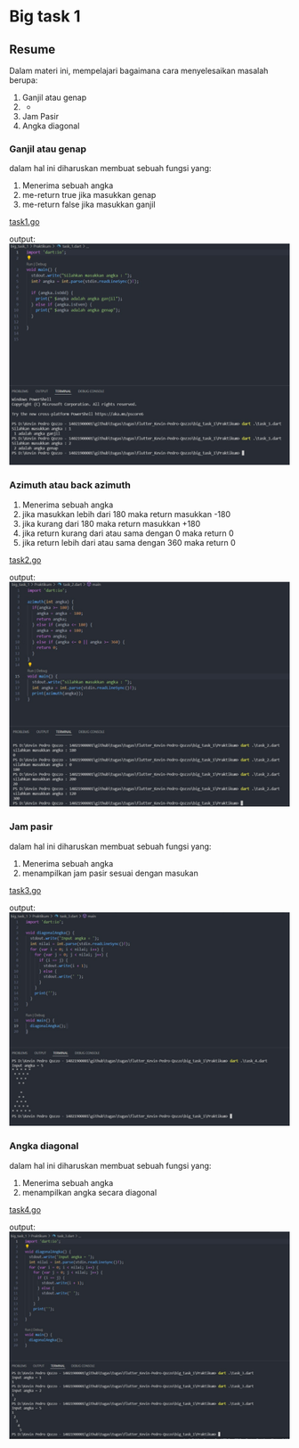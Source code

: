 # Big task 1

## Resume

Dalam materi ini, mempelajari bagaimana cara menyelesaikan masalah berupa:

1. Ganjil atau genap
2. -
3. Jam Pasir
4. Angka diagonal

### Ganjil atau genap

dalam hal ini diharuskan membuat sebuah fungsi yang:

1. Menerima sebuah angka
2. me-return true jika masukkan genap
3. me-return false jika masukkan ganjil

[task1.go](./Praktikum/task_1.dart)

output:
![task1](./Screenshots/Ganjil%20atau%20genap.jpeg)

### Azimuth atau back azimuth

1. Menerima sebuah angka
2. jika masukkan lebih dari 180 maka return masukkan -180
3. jika kurang dari 180 maka return masukkan +180
4. jika return kurang dari atau sama dengan 0 maka return 0
5. jika return lebih dari atau sama dengan 360 maka return 0

[task2.go](./Praktikum/task_2.dart)

output:
![task2](./Screenshots/Azimuth.jpeg)

### Jam pasir

dalam hal ini diharuskan membuat sebuah fungsi yang:

1. Menerima sebuah angka
2. menampilkan jam pasir sesuai dengan masukan

[task3.go](./Praktikum/task_3.dart)

output:
![task3](./Screenshots/Jam%20pasir.jpeg)

### Angka diagonal

dalam hal ini diharuskan membuat sebuah fungsi yang:

1. Menerima sebuah angka
2. menampilkan angka secara diagonal

[task4.go](./Praktikum/task_4.dart)

output:
![task4](./Screenshots/Angka%20diagonal.jpeg)
